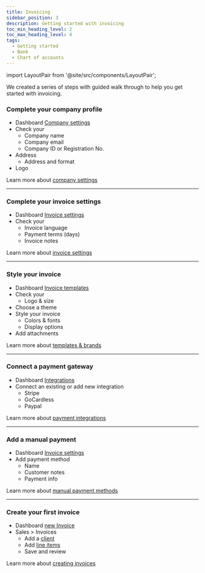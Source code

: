 ```yaml
---
title: Invoicing
sidebar_position: 3
description: Getting started with invoicing
toc_min_heading_level: 2
toc_max_heading_level: 4
tags:
  - Getting started
  - Bank
  - Chart of accounts
---
```


import LayoutPair from '@site/src/components/LayoutPair';

We created a series of steps with guided walk through to help you get started with invoicing.

### Complete your company profile

<LayoutPair imageUrl="https://demo.fiskl.com/e/clzslzx7e000ojs0c77egmpf2/tour">

  - Dashboard [Company settings](https://my.fiskl.com/company-settings)
  - Check your
    - Company name
    - Company email
    - Company ID or Registration No.
  - Address
    - Address and format
  - Logo

  Learn more about [company settings](../Settings-Configurations/company-settings)

</LayoutPair>

---

### Complete your invoice settings

<LayoutPair imageUrl="https://demo.fiskl.com/e/clzslzx7e000ojs0c77egmpf2/tour">

  - Dashboard [Invoice settings](https://my.fiskl.com/invoice-settings)
  - Check your
    - Invoice language
    - Payment terms (days)
    - Invoice notes

  Learn more about [invoice settings](../Settings-Configurations/invoice-and-quote-settings)

</LayoutPair>

---

### Style your invoice

<LayoutPair imageUrl="https://demo.fiskl.com/e/clzslzx7e000ojs0c77egmpf2/tour">

  - Dashboard [Invoice templates](https://my.fiskl.com/templates)
  - Check your
    - Logo & size
  - Choose a theme
  - Style your invoice
    - Colors & fonts
    - Display options
  - Add attachments

  Learn more about [templates & brands](../Settings-Configurations/templates-and-brands)

</LayoutPair>

---

### Connect a payment gateway

<LayoutPair imageUrl="https://demo.fiskl.com/e/clzslzx7e000ojs0c77egmpf2/tour">

  - Dashboard [Integrations](https://my.fiskl.com/integration/payment)
  - Connect an existing or add new integration
    - Stripe
    - GoCardless
    - Paypal

  Learn more about [payment integrations](../Integrations/Payment-Gateways/_category_.json)

</LayoutPair>

---

### Add a manual payment

<LayoutPair imageUrl="https://demo.fiskl.com/e/clzslzx7e000ojs0c77egmpf2/tour">

  - Dashboard [Invoice settings](https://my.fiskl.com/invoice-settings)
  - Add payment method
    - Name
    - Customer notes
    - Payment info

  Learn more about [manual payment methods](../Settings-Configurations/invoice-and-quote-settings#payment-methods)

</LayoutPair>

---

### Create your first invoice

<LayoutPair imageUrl="https://demo.fiskl.com/e/clzslzx7e000ojs0c77egmpf2/tour">

  - Dashboard [new Invoice](https://my.fiskl.com/invoices/new)
  - Sales > Invoices
    - Add a [client](../Core-Features/Clients-Vendors/clients.md)
    - Add [line items](../Core-Features/Line-Items/_category_.json)
    - Save and review

  Learn more about [creating invoices](../Core-Features/Invoicing/creating-invoices.md)

</LayoutPair>


